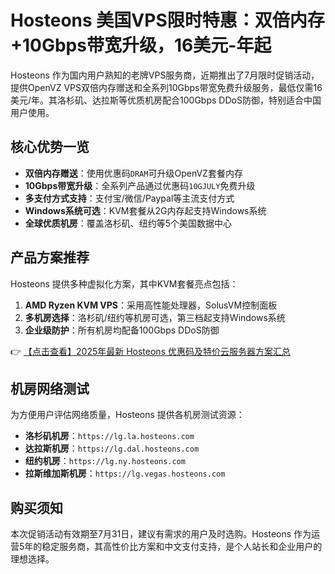 # Hosteons 美国VPS限时特惠：双倍内存+10Gbps带宽升级，16美元-年起

Hosteons 作为国内用户熟知的老牌VPS服务商，近期推出了7月限时促销活动，提供OpenVZ VPS双倍内存赠送和全系列10Gbps带宽免费升级服务，最低仅需16美元/年。其洛杉矶、达拉斯等优质机房配合100Gbps DDoS防御，特别适合中国用户使用。

## 核心优势一览

- **双倍内存赠送**：使用优惠码`DRAM`可升级OpenVZ套餐内存
- **10Gbps带宽升级**：全系列产品通过优惠码`10GJULY`免费升级
- **多支付方式支持**：支付宝/微信/Paypal等主流支付方式
- **Windows系统可选**：KVM套餐从2G内存起支持Windows系统
- **全球优质机房**：覆盖洛杉矶、纽约等5个美国数据中心

## 产品方案推荐

Hosteons 提供多种虚拟化方案，其中KVM套餐亮点包括：

1. **AMD Ryzen KVM VPS**：采用高性能处理器，SolusVM控制面板
2. **多机房选择**：洛杉矶/纽约等机房可选，第三档起支持Windows系统
3. **企业级防护**：所有机房均配备100Gbps DDoS防御

👉 [【点击查看】2025年最新 Hosteons 优惠码及特价云服务器方案汇总](https://bit.ly/hosteons)

## 机房网络测试

为方便用户评估网络质量，Hosteons 提供各机房测试资源：

- **洛杉矶机房**：`https://lg.la.hosteons.com`
- **达拉斯机房**：`https://lg.dal.hosteons.com`
- **纽约机房**：`https://lg.ny.hosteons.com`
- **拉斯维加斯机房**：`https://lg.vegas.hosteons.com`

## 购买须知

本次促销活动有效期至7月31日，建议有需求的用户及时选购。Hosteons 作为运营5年的稳定服务商，其高性价比方案和中文支付支持，是个人站长和企业用户的理想选择。